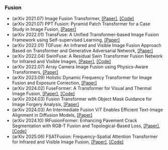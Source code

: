 ### Fusion
- (arXiv 2021.07) Image Fusion Transformer, [[Paper]](https://arxiv.org/pdf/2107.09011.pdf), [[Code]](https://github.com/Vibashan/Image-FusionTransformer)
- (arXiv 2021.07) PPT Fusion: Pyramid Patch Transformer for a Case Study in Image Fusion, [[Paper]](https://arxiv.org/pdf/2107.13967.pdf)
- (arXiv 2022.01) TransFuse: A Unified Transformer-based Image Fusion Framework using Self-supervised Learning, [[Paper]](https://arxiv.org/pdf/2201.07451.pdf)
- (arXiv 2022.01) TGFuse: An Infrared and Visible Image Fusion Approach Based on Transformer and Generative Adversarial Network, [[Paper]](https://arxiv.org/pdf/2201.10147.pdf)
- (arXiv 2022.04) SwinFuse: A Residual Swin Transformer Fusion Network for Infrared and Visible Images, [[Paper]](https://arxiv.org/pdf/2201.10147.pdf), [[Code]](https://github.com/Zhishe-Wang/SwinFuse)
- (arXiv 2022.07) Array Camera Image Fusion using Physics-Aware Transformers, [[Paper]](https://arxiv.org/pdf/2207.02250.pdf)
- (arXiv 2023.09) Holistic Dynamic Frequency Transformer for Image Fusion and Exposure Correction, [[Paper]](https://arxiv.org/pdf/2309.01183.pdf)
- (arXiv 2024.02) FuseFormer: A Transformer for Visual and Thermal Image Fusion, [[Paper]](https://arxiv.org/pdf/2402.00971.pdf), [[Code]](https://github.com/aytekXR/FuseFormer-Infrared-Fusion)
- (arXiv 2024.03) Fusion Transformer with Object Mask Guidance for Image Forgery Analysis, [[Paper]](https://arxiv.org/pdf/2403.12229.pdf)
- (arXiv 2024.03) An Intermediate Fusion ViT Enables Efficient Text-Image Alignment in Diffusion Models, [[Paper]](https://arxiv.org/pdf/2403.16530.pdf)
- (arXiv 2024.10) IRFusionFormer: Enhancing Pavement Crack Segmentation with RGB-T Fusion and Topological-Based Loss, [[Paper]](https://arxiv.org/pdf/2409.20474.pdf), [[Code]](https://github.com/sheauhuu/IRFusionFormer)
- (arXiv 2025.06) FSATFusion: Frequency-Spatial Attention Transformer for Infrared and Visible Image Fusion, [[Paper]](https://arxiv.org/pdf/2506.10366.pdf), [[Code]](https://github.com/Lmmh058/FSATFusion)
